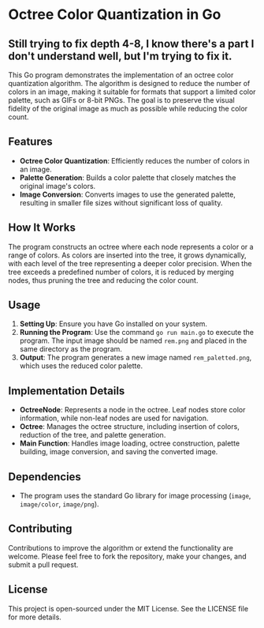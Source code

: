 # Octree Color Quantization in Go
## Still trying to fix depth 4-8, I know there's a part I don't understand well, but I'm trying to fix it.

This Go program demonstrates the implementation of an octree color quantization algorithm. The algorithm is designed to reduce the number of colors in an image, making it suitable for formats that support a limited color palette, such as GIFs or 8-bit PNGs. The goal is to preserve the visual fidelity of the original image as much as possible while reducing the color count.

## Features

- **Octree Color Quantization**: Efficiently reduces the number of colors in an image.
- **Palette Generation**: Builds a color palette that closely matches the original image's colors.
- **Image Conversion**: Converts images to use the generated palette, resulting in smaller file sizes without significant loss of quality.

## How It Works

The program constructs an octree where each node represents a color or a range of colors. As colors are inserted into the tree, it grows dynamically, with each level of the tree representing a deeper color precision. When the tree exceeds a predefined number of colors, it is reduced by merging nodes, thus pruning the tree and reducing the color count.

## Usage

1. **Setting Up**: Ensure you have Go installed on your system.
2. **Running the Program**: Use the command `go run main.go` to execute the program. The input image should be named `rem.png` and placed in the same directory as the program.
3. **Output**: The program generates a new image named `rem_paletted.png`, which uses the reduced color palette.

## Implementation Details

- **OctreeNode**: Represents a node in the octree. Leaf nodes store color information, while non-leaf nodes are used for navigation.
- **Octree**: Manages the octree structure, including insertion of colors, reduction of the tree, and palette generation.
- **Main Function**: Handles image loading, octree construction, palette building, image conversion, and saving the converted image.

## Dependencies

- The program uses the standard Go library for image processing (`image`, `image/color`, `image/png`).

## Contributing

Contributions to improve the algorithm or extend the functionality are welcome. Please feel free to fork the repository, make your changes, and submit a pull request.

## License

This project is open-sourced under the MIT License. See the LICENSE file for more details.